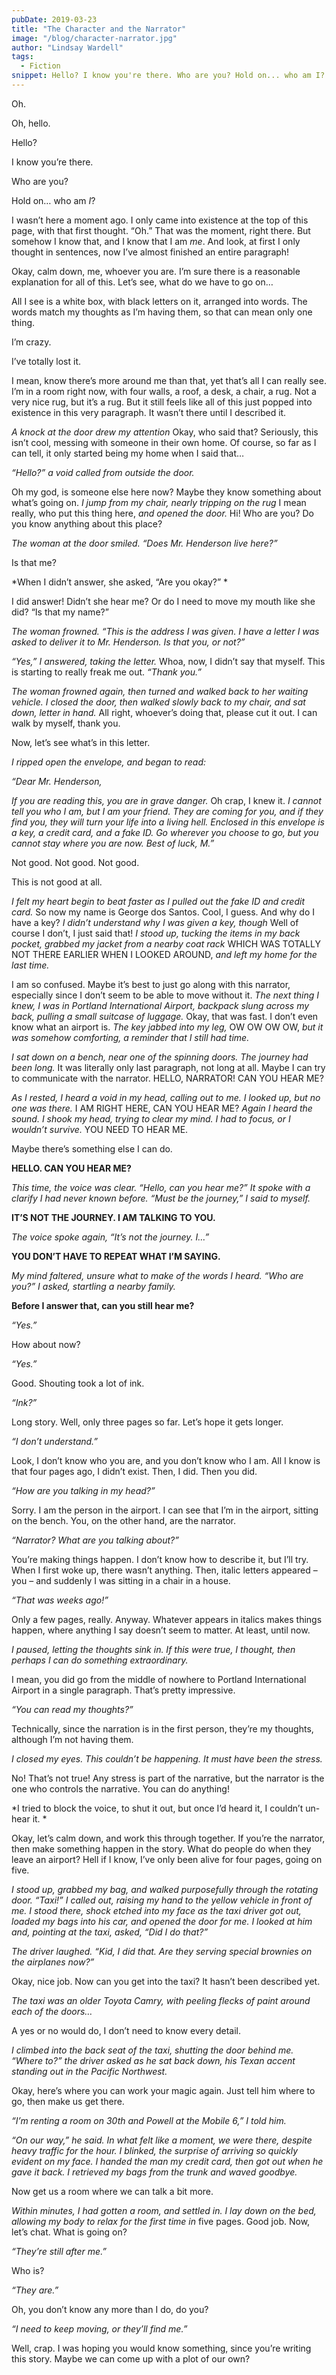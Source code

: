 ```yaml
---
pubDate: 2019-03-23
title: "The Character and the Narrator"
image: "/blog/character-narrator.jpg"
author: "Lindsay Wardell"
tags:
  - Fiction
snippet: Hello? I know you're there. Who are you? Hold on... who am I?
---
```

Oh.

Oh, hello.

Hello?

I know you’re there.

Who are you?

Hold on… who am *I*?

I wasn’t here a moment ago. I only came into existence at the top of this page, with that first thought. “Oh.” That was the moment, right there. But somehow I know that, and I know that I am *me*. And look, at first I only thought in sentences, now I’ve almost finished an entire paragraph!

Okay, calm down, me, whoever you are. I’m sure there is a reasonable explanation for all of this. Let’s see, what do we have to go on… 

All I see is a white box, with black letters on it, arranged into words. The words match my thoughts as I’m having them, so that can mean only one thing.

I’m crazy.

I’ve totally lost it.

I mean, know there’s more around me than that, yet that’s all I can really see. I’m in a room right now, with four walls, a roof, a desk, a chair, a rug. Not a very nice rug, but it’s a rug. But it still feels like all of this just popped into existence in this very paragraph. It wasn’t there until I described it.

*A knock at the door drew my attention* Okay, who said that? Seriously, this isn’t cool, messing with someone in their own home. Of course, so far as I can tell, it only started being my home when I said that…

*“Hello?” a void called from outside the door.*

Oh my god, is someone else here now? Maybe they know something about what’s going on. *I jump from my chair, nearly tripping on the rug* I mean really, who put this thing here, *and opened the door.* Hi! Who are you? Do you know anything about this place?

*The woman at the door smiled. “Does Mr. Henderson live here?”*

Is that me?

*When I didn’t answer, she asked, “Are you okay?” *

I did answer! Didn’t she hear me? Or do I need to move my mouth like she did? “Is that my name?”

*The woman frowned. “This is the address I was given. I have a letter I was asked to deliver it to Mr. Henderson. Is that you, or not?”*

*“Yes,” I answered, taking the letter.* Whoa, now, I didn’t say that myself. This is starting to really freak me out. *“Thank you.”*

*The woman frowned again, then turned and walked back to her waiting vehicle. I closed the door, then walked slowly back to my chair, and sat down, letter in hand.* All right, whoever’s doing that, please cut it out. I can walk by myself, thank you.

Now, let’s see what’s in this letter.

*I ripped open the envelope, and began to read:*

*“Dear Mr. Henderson,*

*If you are reading this, you are in grave danger.* Oh crap, I knew it. *I cannot tell you who I am, but I am your friend. They are coming for you, and if they find you, they will turn your life into a living hell. Enclosed in this envelope is a key, a credit card, and a fake ID. Go wherever you choose to go, but you cannot stay where you are now. Best of luck, M.”*

Not good. Not good. Not good.

This is not good at all.

*I felt my heart begin to beat faster as I pulled out the fake ID and credit card.* So now my name is George dos Santos. Cool, I guess. And why do I have a key? *I didn’t understand why I was given a key, though* Well of course I don’t, I just said that! *I stood up, tucking the items in my back pocket, grabbed my jacket from a nearby coat rack* WHICH WAS TOTALLY NOT THERE EARLIER WHEN I LOOKED AROUND, *and left my home for the last time.*

I am so confused. Maybe it’s best to just go along with this narrator, especially since I don’t seem to be able to move without it. *The next thing I knew, I was in Portland International Airport, backpack slung across my back, pulling a small suitcase of luggage.* Okay, that was fast. I don’t even know what an airport is. *The key jabbed into my leg,* OW OW OW OW, *but it was somehow comforting, a reminder that I still had time.*

*I sat down on a bench, near one of the spinning doors. The journey had been long.* It was literally only last paragraph, not long at all. Maybe I can try to communicate with the narrator. HELLO, NARRATOR! CAN YOU HEAR ME?

*As I rested, I heard a void in my head, calling out to me. I looked up, but no one was there.* I AM RIGHT HERE, CAN YOU HEAR ME? *Again I heard the sound. I shook my head, trying to clear my mind. I had to focus, or I wouldn’t survive.* YOU NEED TO HEAR ME.

Maybe there’s something else I can do.

**HELLO. CAN YOU HEAR ME?**

*This time, the voice was clear. “Hello, can you hear me?” It spoke with a clarify I had never known before. “Must be the journey,” I said to myself.*

**IT’S NOT THE JOURNEY. I AM TALKING TO YOU.**

*The voice spoke again, “It’s not the journey. I…”*

**YOU DON’T HAVE TO REPEAT WHAT I’M SAYING.**

*My mind faltered, unsure what to make of the words I heard. “Who are you?” I asked, startling a nearby family.*

**Before I answer that, can you still hear me?**

*“Yes.”*

How about now?

*“Yes.”*

Good. Shouting took a lot of ink.

*“Ink?”*

Long story. Well, only three pages so far. Let’s hope it gets longer.

*“I don’t understand.”*

Look, I don’t know who you are, and you don’t know who I am. All I know is that four pages ago, I didn’t exist. Then, I did. Then you did.

*“How are you talking in my head?”*

Sorry. I am the person in the airport. I can see that I’m in the airport, sitting on the bench. You, on the other hand, are the narrator.

*“Narrator? What are you talking about?”*

You’re making things happen. I don’t know how to describe it, but I’ll try. When I first woke up, there wasn’t anything. Then, italic letters appeared – you – and suddenly I was sitting in a chair in a house.

*“That was weeks ago!”*

Only a few pages, really. Anyway. Whatever appears in italics makes things happen, where anything I say doesn’t seem to matter. At least, until now.

*I paused, letting the thoughts sink in. If this were true, I thought, then perhaps I can do something extraordinary.*

I mean, you did go from the middle of nowhere to Portland International Airport in a single paragraph. That’s pretty impressive.

*“You can read my thoughts?”*

Technically, since the narration is in the first person, they’re my thoughts, although I’m not having them.

*I closed my eyes. This couldn’t be happening. It must have been the stress.*

No! That’s not true! Any stress is part of the narrative, but the narrator is the one who controls the narrative. You can do anything!

*I tried to block the voice, to shut it out, but once I’d heard it, I couldn’t un-hear it. *

Okay, let’s calm down, and work this through together. If you’re the narrator, then make something happen in the story. What do people do when they leave an airport? Hell if I know, I’ve only been alive for four pages, going on five.

*I stood up, grabbed my bag, and walked purposefully through the rotating door. “Taxi!” I called out, raising my hand to the yellow vehicle in front of me. I stood there, shock etched into my face as the taxi driver got out, loaded my bags into his car, and opened the door for me. I looked at him and, pointing at the taxi, asked, “Did I do that?”*

*The driver laughed. “Kid, I did that. Are they serving special brownies on the airplanes now?”*

Okay, nice job. Now can you get into the taxi? It hasn’t been described yet.

*The taxi was an older Toyota Camry, with peeling flecks of paint around each of the doors…*

A yes or no would do, I don’t need to know every detail.

*I climbed into the back seat of the taxi, shutting the door behind me. “Where to?” the driver asked as he sat back down, his Texan accent standing out in the Pacific Northwest.*

Okay, here’s where you can work your magic again. Just tell him where to go, then make us get there.

*“I’m renting a room on 30th and Powell at the Mobile 6,” I told him.*

*“On our way,” he said. In what felt like a moment, we were there, despite heavy traffic for the hour. I blinked, the surprise of arriving so quickly evident on my face. I handed the man my credit card, then got out when he gave it back. I retrieved my bags from the trunk and waved goodbye.*

Now get us a room where we can talk a bit more.

*Within minutes, I had gotten a room, and settled in. I lay down on the bed, allowing my body to relax for the first time in* five pages. Good job. Now, let’s chat. What is going on?

*“They’re still after me.”*

Who is?

*“They are.”*

Oh, you don’t know any more than I do, do you?

*“I need to keep moving, or they’ll find me.”*

Well, crap. I was hoping you would know something, since you’re writing this story. Maybe we can come up with a plot of our own?